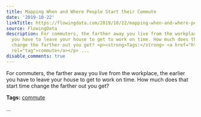 ```yaml
---
title: Mapping When and Where People Start their Commute
date: '2019-10-22'
linkTitle: https://flowingdata.com/2019/10/22/mapping-when-and-where-people-start-their-commute/
source: FlowingData
description: For commuters, the farther away you live from the workplace, the earlier
  you have to leave your house to get to work on time. How much does that start time
  change the farther out you get? <p><strong>Tags:</strong> <a href="https://flowingdata.com/tag/commute/"
  rel="tag">commute</a></p> ...
disable_comments: true
---
```

For commuters, the farther away you live from the workplace, the earlier you have to leave your house to get to work on time. How much does that start time change the farther out you get? <p><strong>Tags:</strong> <a href="https://flowingdata.com/tag/commute/" rel="tag">commute</a></p> ...